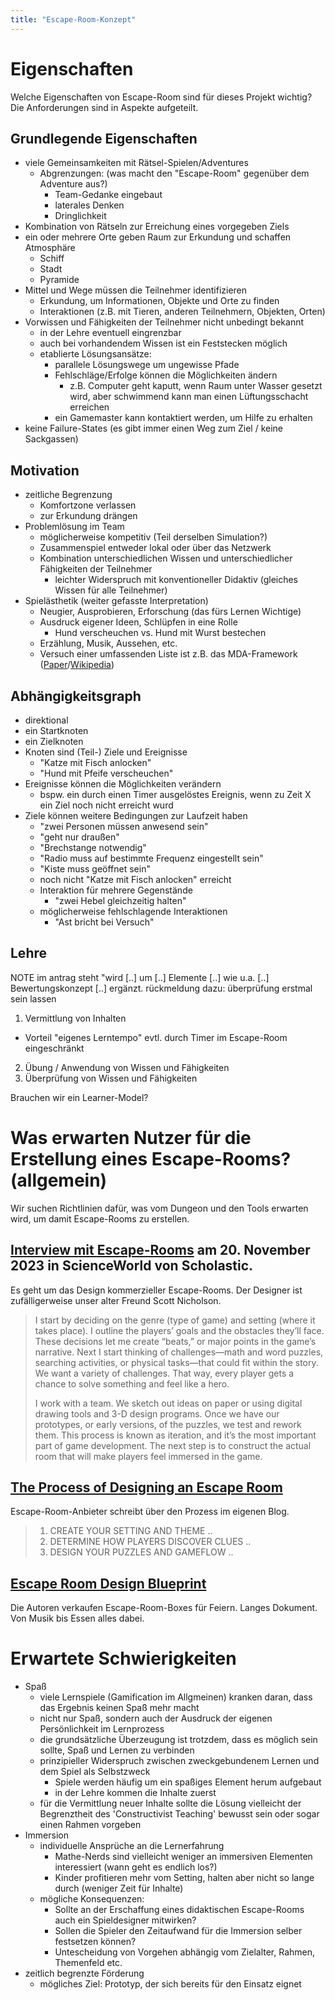 ```yaml
---
title: "Escape-Room-Konzept"
---
```


# Eigenschaften

Welche Eigenschaften von Escape-Room sind für dieses Projekt wichtig?
Die Anforderungen sind in Aspekte aufgeteilt.

## Grundlegende Eigenschaften

- viele Gemeinsamkeiten mit Rätsel-Spielen/Adventures
  - Abgrenzungen: (was macht den "Escape-Room" gegenüber dem Adventure aus?)
    - Team-Gedanke eingebaut
    - laterales Denken
    - Dringlichkeit
- Kombination von Rätseln zur Erreichung eines vorgegeben Ziels
- ein oder mehrere Orte geben Raum zur Erkundung und schaffen Atmosphäre
  - Schiff
  - Stadt
  - Pyramide
- Mittel und Wege müssen die Teilnehmer identifizieren
  - Erkundung, um Informationen, Objekte und Orte zu finden
  - Interaktionen (z.B. mit Tieren, anderen Teilnehmern, Objekten, Orten)
- Vorwissen und Fähigkeiten der Teilnehmer nicht unbedingt bekannt
  - in der Lehre eventuell eingrenzbar
  - auch bei vorhandendem Wissen ist ein Feststecken möglich
  - etablierte Lösungsansätze:
    - parallele Lösungswege um ungewisse Pfade
    - Fehlschläge/Erfolge können die Möglichkeiten ändern
      - z.B. Computer geht kaputt, wenn Raum unter Wasser gesetzt wird, aber schwimmend kann man einen Lüftungsschacht erreichen
    - ein Gamemaster kann kontaktiert werden, um Hilfe zu erhalten
- keine Failure-States (es gibt immer einen Weg zum Ziel / keine Sackgassen)

## Motivation

- zeitliche Begrenzung
  - Komfortzone verlassen
  - zur Erkundung drängen
- Problemlösung im Team
  - möglicherweise kompetitiv (Teil derselben Simulation?)
  - Zusammenspiel entweder lokal oder über das Netzwerk
  - Kombination unterschiedlichen Wissen und unterschiedlicher Fähigkeiten der Teilnehmer
    - leichter Widerspruch mit konventioneller Didaktiv (gleiches Wissen für alle Teilnehmer)
- Spielästhetik (weiter gefasste Interpretation)
  - Neugier, Ausprobieren, Erforschung (das fürs Lernen Wichtige)
  - Ausdruck eigener Ideen, Schlüpfen in eine Rolle
    - Hund verscheuchen vs. Hund mit Wurst bestechen
  - Erzählung, Musik, Aussehen, etc.
  - Versuch einer umfassenden Liste ist z.B. das MDA-Framework ([Paper](https://users.cs.northwestern.edu/~hunicke/pubs/MDA.pdf)/[Wikipedia](https://en.wikipedia.org/wiki/MDA_framework))

## Abhängigkeitsgraph

- direktional
- ein Startknoten
- ein Zielknoten
- Knoten sind (Teil-) Ziele und Ereignisse
  - "Katze mit Fisch anlocken"
  - "Hund mit Pfeife verscheuchen"
- Ereignisse können die Möglichkeiten verändern
  - bspw. ein durch einen Timer ausgelöstes Ereignis, wenn zu Zeit X ein Ziel noch nicht erreicht wurd
- Ziele können weitere Bedingungen zur Laufzeit haben
  - "zwei Personen müssen anwesend sein"
  - "geht nur draußen"
  - "Brechstange notwendig"
  - "Radio muss auf bestimmte Frequenz eingestellt sein"
  - "Kiste muss geöffnet sein"
  - noch nicht "Katze mit Fisch anlocken" erreicht
  - Interaktion für mehrere Gegenstände
    - "zwei Hebel gleichzeitig halten"
  - möglicherweise fehlschlagende Interaktionen
    - "Ast bricht bei Versuch"

## Lehre

NOTE im antrag steht "wird [..] um [..] Elemente [..] wie u.a. [..] Bewertungskonzept [..] ergänzt.
rückmeldung dazu: überprüfung erstmal sein lassen


1. Vermittlung von Inhalten
  - Vorteil "eigenes Lerntempo" evtl. durch Timer im Escape-Room eingeschränkt
2. Übung / Anwendung von Wissen und Fähigkeiten
3. Überprüfung von Wissen und Fähigkeiten

Brauchen wir ein Learner-Model?

# Was erwarten Nutzer für die Erstellung eines Escape-Rooms? (allgemein)

Wir suchen Richtlinien dafür, was vom Dungeon und den Tools erwarten wird, um damit Escape-Rooms zu erstellen.

## [Interview mit Escape-Rooms](https://static1.squarespace.com/static/62bc928cda86cf2dcc7f378d/t/65a85086591a9e1f2a897b2b/1705529482357/CoolJobsEscapeRoom.pdf) am 20. November 2023 in ScienceWorld von Scholastic.

Es geht um das Design kommerzieller Escape-Rooms. Der Designer ist zufälligerweise unser alter Freund Scott Nicholson.

> I start by deciding on the genre (type of game) and setting (where it takes place). I outline the players’ goals and the obstacles they’ll face. These decisions let me create “beats,” or major points in the game’s narrative. Next I start thinking of challenges—math and word puzzles, searching activities, or physical tasks—that could fit within the story. We want a variety of challenges. That way, every player gets a chance to solve something and feel like a hero.
>
> I work with a team. We sketch out ideas on paper or using digital drawing tools and 3-D design programs. Once we have our prototypes, or early versions, of the puzzles, we test and rework them. This process is known as iteration, and it’s the most important part of game development. The next step is to construct the actual room that will make players feel immersed in the game.

## [The Process of Designing an Escape Room](https://reddoorescape.com/blog-the-process-of-designing-an-escape-room/)

Escape-Room-Anbieter schreibt über den Prozess im eigenen Blog.

> 1. CREATE YOUR SETTING AND THEME
> ..
> 2. DETERMINE HOW PLAYERS DISCOVER CLUES
> ..
> 3. DESIGN YOUR PUZZLES AND GAMEFLOW
> ..

## [Escape Room Design Blueprint](https://lockpaperscissors.co/escape-room-design-blueprint)

Die Autoren verkaufen Escape-Room-Boxes für Feiern. Langes Dokument. Von Musik bis Essen alles dabei.


# Erwartete Schwierigkeiten

- Spaß
  - viele Lernspiele (Gamification im Allgmeinen) kranken daran, dass das Ergebnis keinen Spaß mehr macht
  - nicht nur Spaß, sondern auch der Ausdruck der eigenen Persönlichkeit im Lernprozess
  - die grundsätzliche Überzeugung ist trotzdem, dass es möglich sein sollte, Spaß und Lernen zu verbinden
  - prinzipieller Widerspruch zwischen zweckgebundenem Lernen und dem Spiel als Selbstzweck
    - Spiele werden häufig um ein spaßiges Element herum aufgebaut
    - in der Lehre kommen die Inhalte zuerst
  - für die Vermittlung neuer Inhalte sollte die Lösung vielleicht der Begrenztheit des 'Constructivist Teaching' bewusst sein oder sogar einen Rahmen vorgeben
- Immersion
  - individuelle Ansprüche an die Lernerfahrung
    - Mathe-Nerds sind vielleicht weniger an immersiven Elementen interessiert (wann geht es endlich los?)
    - Kinder profitieren mehr vom Setting, halten aber nicht so lange durch (weniger Zeit für Inhalte)
  - mögliche Konsequenzen:
    - Sollte an der Erschaffung eines didaktischen Escape-Rooms auch ein Spieldesigner mitwirken?
    - Sollen die Spieler den Zeitaufwand für die Immersion selber festsetzen können?
    - Untescheidung von Vorgehen abhängig vom Zielalter, Rahmen, Themenfeld etc.
- zeitlich begrenzte Förderung
  - mögliches Ziel: Prototyp, der sich bereits für den Einsatz eignet

